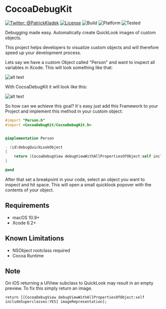 CocoaDebugKit
============
[![Twitter: @PatrickKladek](https://img.shields.io/badge/twitter-@PatrickKladek-orange.svg?style=flat)](https://twitter.com/PatrickKladek)
[![License](https://img.shields.io/badge/license-MIT-green.svg?style=flat)](https://github.com/Patrick-Kladek/CocoaDebugKit/blob/master/LICENSE.md)
![Build](https://img.shields.io/badge/build-Xcode%206.2-blue.svg)
![Platform](https://img.shields.io/badge/platform-macOS%2010.9+%20|%20iOS%208.0+-blue.svg)
![Tested](https://img.shields.io/badge/tested-macOS%2010.9%20|%20iOS%208.0-blue.svg)

Debugging made easy. Automatically create QuickLook images of custom objects.


This project helps developers to visualize custom objects and will therefore speed up your development process.

Lets say we have a custom Object called "Person" and want to inspect all variables in Xcode. This will look something like that:

![alt text](https://raw.githubusercontent.com/Patrick-Kladek/CocoaDebugKit/master/Doc/old%20Debug.png "Classic Debug View")

With CocoaDebugKit it will look like this:

![alt text](https://raw.githubusercontent.com/Patrick-Kladek/CocoaDebugKit/master/Doc/new%20Debug.png "Debug View with custom rendered QuickLook image")


So how can we achieve this goal? It´s easy just add this Framework to your Project and implement this method in your custom object:

```objective-c
#import "Person.h"
#import <CocoaDebugKit/CocoaDebugKit.h>


@implementation Person

- (id)debugQuickLookObject
{
    return [CocoaDebugView debugViewWithAllPropertiesOfObject:self includeSuperclasses:YES];
}

@end
```

After that set a breakpoint in your code, select an object you want to inspect and hit space. This will open a small quicklook popover with the contents of your object.



## Requirements
- macOS 10.9+
- Xcode 6.2+

## Known Limitations
- NSObject rootclass required
- Cocoa Runtime

## Note
On iOS returning a UIView subclass to QuickLook may result in an empty preview. To fix this simply return an image.

```objecitve-c
return [[CocoaDebugView debugViewWithAllPropertiesOfObject:self includeSuperclasses:YES] imageRepresentation];
```